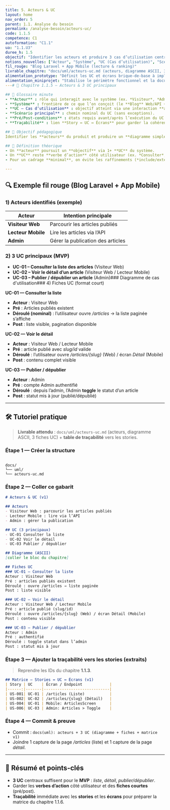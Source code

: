 ```yaml
---
title: 5. Acteurs & UC
layout: home
nav_order: 5
parent: 1.1. Analyse du besoin
permalink: /analyse-besoin/acteurs-uc/
code: 1.1.5
competence: C1
autoformation: "C1.1"
ua: "1.1.U3"
duree_h: 1.5
objectif: "Identifier les acteurs et produire 3 cas d’utilisation centraux avec fiches courtes et traçabilité vers les stories."
notions_nouvelles: ["Acteur", "Système", "UC (Cas d’utilisation)", "Scénario principal", "Pré/Post-conditions", "Traçabilité"]
fil_rouge: "Blog Laravel + App Mobile (lecture & ranking)"
livrable_chapitre: "docs/uml/acteurs-uc.md (acteurs, diagramme ASCII, 3 fiches UC) + extrait de matrice de traçabilité"
alimentation_prototype: "Définit les UC et écrans brique-de-base à implémenter dans le prototype (liste, détail, toggle admin)"
alimentation_miniprojet: "Stabilise le périmètre fonctionnel et la documentation UC pour le mini-projet N3"
---# 📘 Chapitre 1.1.5 — Acteurs & 3 UC principaux

## 📒 Glossaire minute
- **Acteur** : rôle qui interagit avec le système (ex. *Visiteur*, *Admin*).
- **Système** : frontière de ce que l’on conçoit (le **Blog** Web/API + App Mobile).
- **UC – Cas d’utilisation** : objectif atteint via une interaction **acteur ↔ système** (ex. *Consulter la liste*).
- **Scénario principal** : chemin nominal du UC (sans exceptions).
- **Pré/Post-conditions** : états requis avant/après l’exécution du UC.
- **Traçabilité** : lien **Story ↔ UC ↔ Écrans** pour garder la cohérence.

## 🎯 Objectif pédagogique
Identifier les **acteurs** du produit et produire un **diagramme simple** avec **3 cas d’utilisation** centraux, accompagnés d’une **fiche courte par UC** et d’une **première traçabilité** vers les stories du chapitre 1.1.3.

## 🧠 Définition théorique
- Un **acteur** poursuit un **objectif** via 1+ **UC** du système.
- Un **UC** reste **verbe d’action** côté utilisateur (ex. *Consulter*, *Publier*), décrit par un **scénario** testable (pré/post-conditions).
- Pour un cadrage **minimal**, on évite les raffinements (*include/extend*) et on se limite aux **3 UC les plus fréquents** du MVP.

---
```


## 🔍 Exemple fil rouge (Blog Laravel + App Mobile)

### 1) Acteurs identifiés (exemple)

| Acteur            | Intention principale                          |
|-------------------|-----------------------------------------------|
| **Visiteur Web**  | Parcourir les articles publiés                |
| **Lecteur Mobile**| Lire les articles via l’API                   |
| **Admin**         | Gérer la publication des articles             |

### 2) 3 UC principaux (MVP)

- **UC-01 – Consulter la liste des articles** (Visiteur Web)
- **UC-02 – Voir le détail d’un article** (Visiteur Web / Lecteur Mobile)
- **UC-03 – Publier / dépublier un article** (Admin)###  Diagramme de cas d'utilisation### 4) Fiches UC (format court)

**UC-01 — Consulter la liste**  
- **Acteur** : Visiteur Web  
- **Pré** : Articles publiés existent  
- **Déroulé (nominal)** : l’utilisateur ouvre */articles* → la liste paginée s’affiche  
- **Post** : liste visible, pagination disponible

**UC-02 — Voir le détail**  
- **Acteur** : Visiteur Web / Lecteur Mobile  
- **Pré** : article publié avec *slug/id* valide  
- **Déroulé** : l’utilisateur ouvre */articles/{slug}* (Web) / écran *Détail* (Mobile)  
- **Post** : contenu complet visible

**UC-03 — Publier / dépublier**  
- **Acteur** : Admin  
- **Pré** : compte Admin authentifié  
- **Déroulé** : depuis l’admin, l’Admin **toggle** le statut d’un article  
- **Post** : statut mis à jour (publié/dépublié)

---

## 🛠 Tutoriel pratique

> **Livrable attendu** : `docs/uml/acteurs-uc.md` (acteurs, diagramme ASCII, 3 fiches UC) + **table de traçabilité** vers les stories.

### Étape 1 — Créer la structure
```

docs/
└── uml/
└── acteurs-uc.md

````

### Étape 2 — Coller ce gabarit
```md
# Acteurs & UC (v1)

## Acteurs
- Visiteur Web : parcourir les articles publiés
- Lecteur Mobile : lire via l’API
- Admin : gérer la publication

## UC (3 principaux)
- UC-01 Consulter la liste
- UC-02 Voir le détail
- UC-03 Publier / dépublier

## Diagramme (ASCII)
[coller le bloc du chapitre]

## Fiches UC
### UC-01 — Consulter la liste
Acteur : Visiteur Web  
Pré : articles publiés existent  
Déroulé : ouvre /articles → liste paginée  
Post : liste visible

### UC-02 — Voir le détail
Acteur : Visiteur Web / Lecteur Mobile  
Pré : article publié (slug/id)  
Déroulé : ouvre /articles/{slug} (Web) / écran Détail (Mobile)  
Post : contenu visible

### UC-03 — Publier / dépublier
Acteur : Admin  
Pré : authentifié  
Déroulé : toggle statut dans l’admin  
Post : statut mis à jour
````

### Étape 3 — Ajouter la traçabilité vers les stories (extraits)

> Reprendre les IDs du chapitre **1.1.3**.

```md
## Matrice – Stories ↔ UC ↔ Écrans (v1)
| Story | UC    | Écran / Endpoint            |
|------:|-------|-----------------------------|
| US-001| UC-01 | /articles (Liste)           |
| US-002| UC-02 | /articles/{slug} (Détail)   |
| US-004| UC-01 | Mobile: ArticlesScreen      |
| US-006| UC-03 | Admin: Articles > Toggle    |
```

### Étape 4 — Commit & preuve

* Commit : `docs(uml): acteurs + 3 UC (diagramme + fiches + matrice v1)`
* Joindre 1 capture de la page */articles* (liste) et 1 capture de la page *détail*.

---

## 🧾 Résumé et points-clés

* **3 UC** centraux suffisent pour le **MVP** : *liste*, *détail*, *publier/dépublier*.
* Garder les **verbes d’action** côté utilisateur et des **fiches courtes** (pré/post).
* **Traçabilité** immédiate avec les **stories** et les **écrans** pour préparer la matrice du chapitre 1.1.6.

